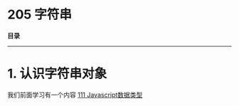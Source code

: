 # 205 字符串

**目录**



***

# 1. 认识字符串对象

我们前面学习有一个内容 <a href="..\111 Javascript数据类型\111 Javascript数据类型.md">111 Javascript数据类型</a> 


